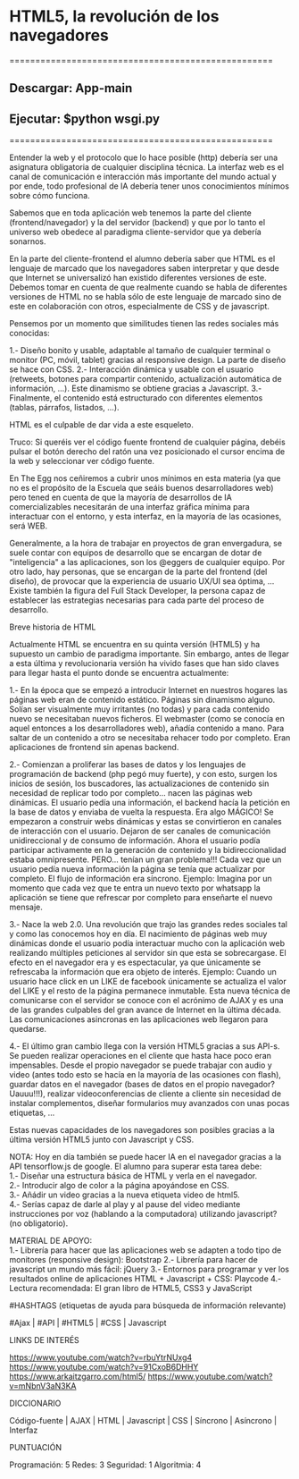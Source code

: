 # HTML5, la revolución de los navegadores
===================================================
## Descargar: App-main
## Ejecutar: $python wsgi.py
===================================================

Entender la web y el protocolo que lo hace posible (http) debería ser una asignatura obligatoria de cualquier disciplina técnica. La interfaz web es el canal de comunicación e interacción más importante del mundo actual y por ende, todo profesional de IA debería tener unos conocimientos mínimos sobre cómo funciona.

Sabemos que en toda aplicación web tenemos la parte del cliente (frontend/navegador) y la del servidor (backend) y que por lo tanto el universo web obedece al paradigma cliente-servidor que ya debería sonarnos.

En la parte del cliente-frontend el alumno debería saber que HTML es el lenguaje de marcado que los navegadores saben interpretar y que desde que Internet se universalizó han existido diferentes versiones de este. Debemos tomar en cuenta de que realmente cuando se habla de diferentes versiones de HTML no se habla sólo de este lenguaje de marcado sino de este en colaboración con otros, especialmente de CSS y de javascript.

Pensemos por un momento que similitudes tienen las redes sociales más conocidas:

1.- Diseño bonito y usable, adaptable al tamaño de cualquier terminal o monitor (PC, móvil, tablet) gracias al responsive design. La parte de diseño se hace con CSS.
2.- Interacción dinámica y usable con el usuario (retweets, botones para compartir contenido, actualización automática de información, ...). Este dinamismo se obtiene gracias a Javascript.
3.- Finalmente, el contenido está estructurado con diferentes elementos (tablas, párrafos, listados, ...).


HTML es el culpable de dar vida a este esqueleto.

Truco: Si queréis ver el código fuente frontend de cualquier página, debéis pulsar el botón derecho del ratón una vez posicionado el cursor encima de la web y seleccionar ver código fuente.

En The Egg nos ceñiremos a cubrir unos mínimos en esta materia (ya que no es el propósito de la Escuela que seáis buenos desarrolladores web) pero tened en cuenta de que la mayoría de desarrollos de IA comercializables necesitarán de una interfaz gráfica mínima para interactuar con el entorno, y esta interfaz, en la mayoría de las ocasiones, será WEB.

Generalmente, a la hora de trabajar en proyectos de gran envergadura, se suele contar con equipos de desarrollo que se encargan de dotar de "inteligencia" a las aplicaciones, son los @eggers de cualquier equipo. Por otro lado, hay personas, que se encargan de la parte del frontend (del diseño), de provocar que la experiencia de usuario UX/UI sea óptima, ...
Existe también la figura del Full Stack Developer, la persona capaz de establecer las estrategias necesarias para cada parte del proceso de desarrollo.

Breve historia de HTML  

Actualmente HTML se encuentra en su quinta versión (HTML5) y ha supuesto un cambio de paradigma importante. Sin embargo, antes de llegar a esta última y revolucionaria versión ha vivido fases que han sido claves para llegar hasta el punto donde se encuentra actualmente:

1.- En la época que se empezó a introducir Internet en nuestros hogares las páginas web eran de contenido estático. Páginas sin dinamismo alguno. Solían ser visualmente muy irritantes (no todas) y para cada contenido nuevo se necesitaban nuevos ficheros. El webmaster (como se conocía en aquel entonces a los desarrolladores web), añadía contenido a mano. Para saltar de un contenido a otro se necesitaba rehacer todo por completo. Eran aplicaciones de frontend sin apenas backend.

2.- Comienzan a proliferar las bases de datos y los lenguajes de programación de backend (php pegó muy fuerte), y con esto, surgen los inicios de sesión, los buscadores, las actualizaciones de contenido sin necesidad de replicar todo por completo... nacen las páginas web dinámicas.
El usuario pedía una información, el backend hacía la petición en la base de datos y enviaba de vuelta la respuesta. Era algo MÁGICO! Se empezaron a construir webs dinámicas y estas se convirtieron en canales de interacción con el usuario. Dejaron de ser canales de comunicación unidireccional y de consumo de información. Ahora el usuario podía participar activamente en la generación de contenido y la bidireccionalidad estaba omnipresente.
PERO... tenían un gran problema!!! Cada vez que un usuario pedía nueva información la página se tenía que actualizar por completo. El flujo de información era síncrono.
Ejemplo: Imagina por un momento que cada vez que te entra un nuevo texto por whatsapp la aplicación se tiene que refrescar por completo para enseñarte el nuevo mensaje.

3.- Nace la web 2.0. Una revolución que trajo las grandes redes sociales tal y como las conocemos hoy en día. El nacimiento de páginas web muy dinámicas donde el usuario podía interactuar mucho con la aplicación web realizando múltiples peticiones al servidor sin que esta se sobrecargase. El efecto en el navegador era y es espectacular, ya que únicamente se refrescaba la información que era objeto de interés.
Ejemplo: Cuando un usuario hace click en un LIKE de facebook únicamente se actualiza el valor del LIKE y el resto de la página permanece inmutable.
Esta nueva técnica de comunicarse con el servidor se conoce con el acrónimo de AJAX y es una de las grandes culpables del gran avance de Internet en la última década. Las comunicaciones asincronas en las aplicaciones web llegaron para quedarse.

4.- El último gran cambio llega con la versión HTML5 gracias a sus API-s. Se pueden realizar operaciones en el cliente que hasta hace poco eran impensables. Desde el propio navegador se puede trabajar con audio y video (antes todo esto se hacía en la mayoría de las ocasiones con flash), guardar datos en el navegador (bases de datos en el propio navegador? Uauuu!!!), realizar videoconferencias de cliente a cliente sin necesidad de instalar complementos, diseñar formularios muy avanzados con unas pocas etiquetas, ...

Estas nuevas capacidades de los navegadores son posibles gracias a la última versión HTML5 junto con Javascript y CSS.


NOTA: Hoy en día también se puede hacer IA en el navegador gracias a la API tensorflow.js de google. El alumno para superar esta tarea debe:  
1.- Diseñar una estructura básica de HTML y verla en el navegador.  
2.- Introducir algo de color a la página apoyándose en CSS.  
3.- Añádir un video gracias a la nueva etiqueta video de html5.  
4.- Serías capaz de darle al play y al pause del video mediante instrucciones por voz (hablando a la computadora) utilizando javascript? (no obligatorio).  

MATERIAL DE APOYO:  
1.- Librería para hacer que las aplicaciones web se adapten a todo tipo de monitores (responsive design): Bootstrap
2.- Librería para hacer de javascript un mundo más fácil: jQuery
3.- Entornos para programar y ver los resultados online de aplicaciones HTML + Javascript + CSS: Playcode
4.- Lectura recomendada: El gran libro de HTML5, CSS3 y JavaScript


#HASHTAGS (etiquetas de ayuda para búsqueda de información relevante)

#Ajax | #API | #HTML5 | #CSS | Javascript

LINKS DE INTERÉS

https://www.youtube.com/watch?v=rbuYtrNUxg4 https://www.youtube.com/watch?v=91CxoB6DHHY https://www.arkaitzgarro.com/html5/ https://www.youtube.com/watch?v=mNbnV3aN3KA

DICCIONARIO

Código-fuente | AJAX | HTML | Javascript | CSS | Síncrono | Asíncrono | Interfaz

PUNTUACIÓN

Programación: 5
Redes: 3
Seguridad: 1
Algoritmia: 4
